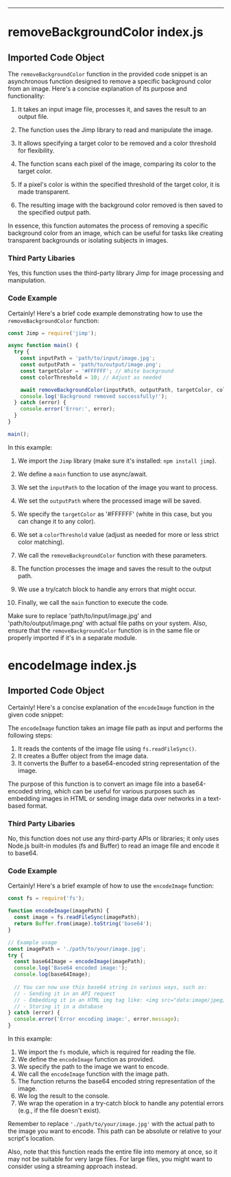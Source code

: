 

  

  

  

  

  

  

  

  

  

  

  

  

  

  

  

  

  

  

  

  

  

  

  

  

  

  

  

  

  

  

  

  

  

  

  

---
# removeBackgroundColor index.js
## Imported Code Object
The `removeBackgroundColor` function in the provided code snippet is an asynchronous function designed to remove a specific background color from an image. Here's a concise explanation of its purpose and functionality:

1. It takes an input image file, processes it, and saves the result to an output file.

2. The function uses the Jimp library to read and manipulate the image.

3. It allows specifying a target color to be removed and a color threshold for flexibility.

4. The function scans each pixel of the image, comparing its color to the target color.

5. If a pixel's color is within the specified threshold of the target color, it is made transparent.

6. The resulting image with the background color removed is then saved to the specified output path.

In essence, this function automates the process of removing a specific background color from an image, which can be useful for tasks like creating transparent backgrounds or isolating subjects in images.

### Third Party Libaries

Yes, this function uses the third-party library Jimp for image processing and manipulation.

### Code Example

Certainly! Here's a brief code example demonstrating how to use the `removeBackgroundColor` function:

```javascript
const Jimp = require('jimp');

async function main() {
  try {
    const inputPath = 'path/to/input/image.jpg';
    const outputPath = 'path/to/output/image.png';
    const targetColor = '#FFFFFF'; // White background
    const colorThreshold = 10; // Adjust as needed

    await removeBackgroundColor(inputPath, outputPath, targetColor, colorThreshold);
    console.log('Background removed successfully!');
  } catch (error) {
    console.error('Error:', error);
  }
}

main();
```

In this example:

1. We import the `Jimp` library (make sure it's installed: `npm install jimp`).

2. We define a `main` function to use async/await.

3. We set the `inputPath` to the location of the image you want to process.

4. We set the `outputPath` where the processed image will be saved.

5. We specify the `targetColor` as '#FFFFFF' (white in this case, but you can change it to any color).

6. We set a `colorThreshold` value (adjust as needed for more or less strict color matching).

7. We call the `removeBackgroundColor` function with these parameters.

8. The function processes the image and saves the result to the output path.

9. We use a try/catch block to handle any errors that might occur.

10. Finally, we call the `main` function to execute the code.

Make sure to replace 'path/to/input/image.jpg' and 'path/to/output/image.png' with actual file paths on your system. Also, ensure that the `removeBackgroundColor` function is in the same file or properly imported if it's in a separate module.

# encodeImage index.js
## Imported Code Object
Certainly! Here's a concise explanation of the `encodeImage` function in the given code snippet:

The `encodeImage` function takes an image file path as input and performs the following steps:

1. It reads the contents of the image file using `fs.readFileSync()`.
2. It creates a Buffer object from the image data.
3. It converts the Buffer to a base64-encoded string representation of the image.

The purpose of this function is to convert an image file into a base64-encoded string, which can be useful for various purposes such as embedding images in HTML or sending image data over networks in a text-based format.

### Third Party Libaries

No, this function does not use any third-party APIs or libraries; it only uses Node.js built-in modules (fs and Buffer) to read an image file and encode it to base64.

### Code Example

Certainly! Here's a brief example of how to use the `encodeImage` function:

```javascript
const fs = require('fs');

function encodeImage(imagePath) {
  const image = fs.readFileSync(imagePath);
  return Buffer.from(image).toString('base64');
}

// Example usage
const imagePath = './path/to/your/image.jpg';
try {
  const base64Image = encodeImage(imagePath);
  console.log('Base64 encoded image:');
  console.log(base64Image);
  
  // You can now use this base64 string in various ways, such as:
  // - Sending it in an API request
  // - Embedding it in an HTML img tag like: <img src="data:image/jpeg;base64,${base64Image}" />
  // - Storing it in a database
} catch (error) {
  console.error('Error encoding image:', error.message);
}
```

In this example:

1. We import the `fs` module, which is required for reading the file.
2. We define the `encodeImage` function as provided.
3. We specify the path to the image we want to encode.
4. We call the `encodeImage` function with the image path.
5. The function returns the base64 encoded string representation of the image.
6. We log the result to the console.
7. We wrap the operation in a try-catch block to handle any potential errors (e.g., if the file doesn't exist).

Remember to replace `'./path/to/your/image.jpg'` with the actual path to the image you want to encode. This path can be absolute or relative to your script's location.

Also, note that this function reads the entire file into memory at once, so it may not be suitable for very large files. For large files, you might want to consider using a streaming approach instead.


  

  